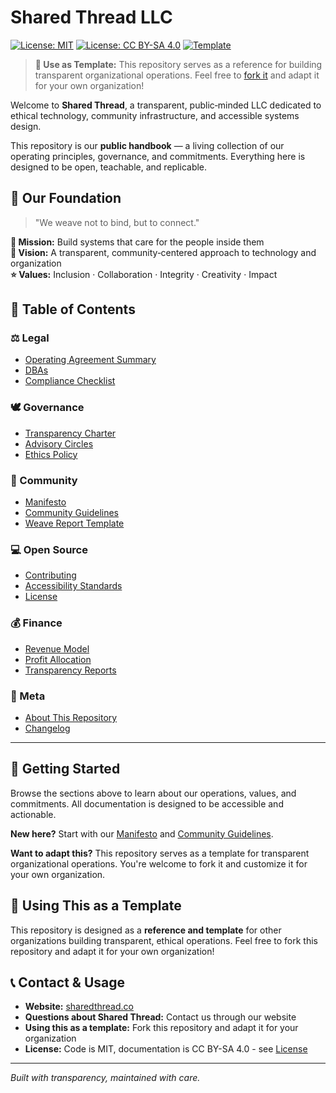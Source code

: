 # Shared Thread LLC

[![License: MIT](https://img.shields.io/badge/License-MIT-yellow.svg)](https://opensource.org/licenses/MIT)
[![License: CC BY-SA 4.0](https://img.shields.io/badge/License-CC%20BY--SA%204.0-lightgrey.svg)](https://creativecommons.org/licenses/by-sa/4.0/)
[![Template](https://img.shields.io/badge/Use%20as-Template-blue.svg)](https://github.com/mxchestnut/sharedthreadllc/fork)

> **🔄 Use as Template:** This repository serves as a reference for building transparent organizational operations. Feel free to [fork it](https://github.com/mxchestnut/sharedthreadllc/fork) and adapt it for your own organization!

Welcome to **Shared Thread**, a transparent, public‑minded LLC dedicated to ethical technology, community infrastructure, and accessible systems design.

This repository is our **public handbook** — a living collection of our operating principles, governance, and commitments. Everything here is designed to be open, teachable, and replicable.

## 🌿 Our Foundation

> "We weave not to bind, but to connect."

**🎯 Mission:** Build systems that care for the people inside them  
**👀 Vision:** A transparent, community‑centered approach to technology and organization  
**⭐ Values:** Inclusion · Collaboration · Integrity · Creativity · Impact

## 📘 Table of Contents

### ⚖️ Legal
- [Operating Agreement Summary](Legal/Operating%20Agreement.md)
- [DBAs](Legal/DBAs.md)
- [Compliance Checklist](Legal/Compliance%20Checklist.md)

### 🕊️ Governance
- [Transparency Charter](Governance/Transparency%20Charter.md)
- [Advisory Circles](Governance/Circles.md)
- [Ethics Policy](Governance/Ethics%20Policy.md)

### 🌿 Community
- [Manifesto](Community/Manifesto.md)
- [Community Guidelines](Community/Guidelines.md)
- [Weave Report Template](Community/WeaveReports/Weave%20Report%20Template.md)

### 💻 Open Source
- [Contributing](OpenSource/Contributing.md)
- [Accessibility Standards](OpenSource/Accessibility.md)
- [License](LICENSE)

### 💰 Finance
- [Revenue Model](Finance/Revenue%20Model.md)
- [Profit Allocation](Finance/Profit%20Allocation.md)
- [Transparency Reports](Finance/Transparency%20Reports.md)

### 🧭 Meta
- [About This Repository](meta/About%20This%20Vault.md)
- [Changelog](meta/Changelog.md)

---

## 🚀 Getting Started

Browse the sections above to learn about our operations, values, and commitments. All documentation is designed to be accessible and actionable.

**New here?** Start with our [Manifesto](Community/Manifesto.md) and [Community Guidelines](Community/Guidelines.md).

**Want to adapt this?** This repository serves as a template for transparent organizational operations. You're welcome to fork it and customize it for your own organization.

## 🔄 Using This as a Template

This repository is designed as a **reference and template** for other organizations building transparent, ethical operations. Feel free to fork this repository and adapt it for your own organization!

## 📞 Contact & Usage

- **Website:** [sharedthread.co](https://sharedthread.co)
- **Questions about Shared Thread:** Contact us through our website
- **Using this as a template:** Fork this repository and adapt it for your organization
- **License:** Code is MIT, documentation is CC BY-SA 4.0 - see [License](LICENSE)

---

*Built with transparency, maintained with care.*
